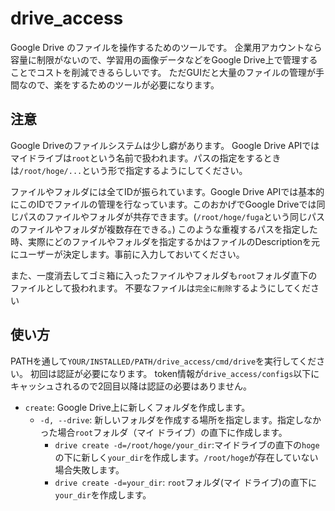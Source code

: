 # drive_access
Google Drive のファイルを操作するためのツールです。
企業用アカウントなら容量に制限がないので、学習用の画像データなどをGoogle Drive上で管理することでコストを削減できるらしいです。
ただGUIだと大量のファイルの管理が手間なので、楽をするためのツールが必要になります。


## 注意
Google Driveのファイルシステムは少し癖があります。
Google Drive APIではマイドライブは`root`という名前で扱われます。パスの指定をするときは`/root/hoge/...`という形で指定するようにしてください。

ファイルやフォルダには全てIDが振られています。Google Drive APIでは基本的にこのIDでファイルの管理を行なっています。このおかげでGoogle Driveでは同じパスのファイルやフォルダが共存できます。(`/root/hoge/fuga`という同じパスのファイルやフォルダが複数存在できる。)
このような重複するパスを指定した時、実際にどのファイルやフォルダを指定するかはファイルのDescriptionを元にユーザーが決定します。事前に入力しておいてください。

また、一度消去してゴミ箱に入ったファイルやフォルダも`root`フォルダ直下のファイルとして扱われます。
不要なファイルは`完全に削除`するようにしてください



## 使い方 
PATHを通して`YOUR/INSTALLED/PATH/drive_access/cmd/drive`を実行してください。
初回は認証が必要になります。
token情報が`drive_access/configs`以下にキャッシュされるので2回目以降は認証の必要はありません。

- `create`: Google Drive上に新しくフォルダを作成します。
  - `-d, --drive`: 新しいフォルダを作成する場所を指定します。指定しなかった場合`root`フォルダ（マイ ドライブ）の直下に作成します。
    - `drive create -d=/root/hoge/your_dir`:マイドライブの直下の`hoge`の下に新しく`your_dir`を作成します。`/root/hoge`が存在していない場合失敗します。
    - `drive create -d=your_dir`: `root`フォルダ(マイ ドライブ)の直下に`your_dir`を作成します。
